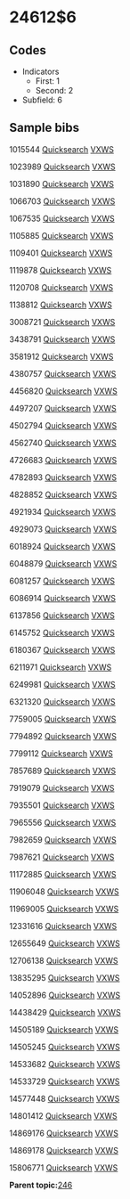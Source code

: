# 24612$6

## Codes

-   Indicators
    -   First: 1
    -   Second: 2
-   Subfield: 6

## Sample bibs

1015544 [Quicksearch](https://search.library.yale.edu/catalog/1015544) [VXWS](http://prodorbis.library.yale.edu:7014/vxws/GetHoldingsService?bibId=1015544)

1023989 [Quicksearch](https://search.library.yale.edu/catalog/1023989) [VXWS](http://prodorbis.library.yale.edu:7014/vxws/GetHoldingsService?bibId=1023989)

1031890 [Quicksearch](https://search.library.yale.edu/catalog/1031890) [VXWS](http://prodorbis.library.yale.edu:7014/vxws/GetHoldingsService?bibId=1031890)

1066703 [Quicksearch](https://search.library.yale.edu/catalog/1066703) [VXWS](http://prodorbis.library.yale.edu:7014/vxws/GetHoldingsService?bibId=1066703)

1067535 [Quicksearch](https://search.library.yale.edu/catalog/1067535) [VXWS](http://prodorbis.library.yale.edu:7014/vxws/GetHoldingsService?bibId=1067535)

1105885 [Quicksearch](https://search.library.yale.edu/catalog/1105885) [VXWS](http://prodorbis.library.yale.edu:7014/vxws/GetHoldingsService?bibId=1105885)

1109401 [Quicksearch](https://search.library.yale.edu/catalog/1109401) [VXWS](http://prodorbis.library.yale.edu:7014/vxws/GetHoldingsService?bibId=1109401)

1119878 [Quicksearch](https://search.library.yale.edu/catalog/1119878) [VXWS](http://prodorbis.library.yale.edu:7014/vxws/GetHoldingsService?bibId=1119878)

1120708 [Quicksearch](https://search.library.yale.edu/catalog/1120708) [VXWS](http://prodorbis.library.yale.edu:7014/vxws/GetHoldingsService?bibId=1120708)

1138812 [Quicksearch](https://search.library.yale.edu/catalog/1138812) [VXWS](http://prodorbis.library.yale.edu:7014/vxws/GetHoldingsService?bibId=1138812)

3008721 [Quicksearch](https://search.library.yale.edu/catalog/3008721) [VXWS](http://prodorbis.library.yale.edu:7014/vxws/GetHoldingsService?bibId=3008721)

3438791 [Quicksearch](https://search.library.yale.edu/catalog/3438791) [VXWS](http://prodorbis.library.yale.edu:7014/vxws/GetHoldingsService?bibId=3438791)

3581912 [Quicksearch](https://search.library.yale.edu/catalog/3581912) [VXWS](http://prodorbis.library.yale.edu:7014/vxws/GetHoldingsService?bibId=3581912)

4380757 [Quicksearch](https://search.library.yale.edu/catalog/4380757) [VXWS](http://prodorbis.library.yale.edu:7014/vxws/GetHoldingsService?bibId=4380757)

4456820 [Quicksearch](https://search.library.yale.edu/catalog/4456820) [VXWS](http://prodorbis.library.yale.edu:7014/vxws/GetHoldingsService?bibId=4456820)

4497207 [Quicksearch](https://search.library.yale.edu/catalog/4497207) [VXWS](http://prodorbis.library.yale.edu:7014/vxws/GetHoldingsService?bibId=4497207)

4502794 [Quicksearch](https://search.library.yale.edu/catalog/4502794) [VXWS](http://prodorbis.library.yale.edu:7014/vxws/GetHoldingsService?bibId=4502794)

4562740 [Quicksearch](https://search.library.yale.edu/catalog/4562740) [VXWS](http://prodorbis.library.yale.edu:7014/vxws/GetHoldingsService?bibId=4562740)

4726683 [Quicksearch](https://search.library.yale.edu/catalog/4726683) [VXWS](http://prodorbis.library.yale.edu:7014/vxws/GetHoldingsService?bibId=4726683)

4782893 [Quicksearch](https://search.library.yale.edu/catalog/4782893) [VXWS](http://prodorbis.library.yale.edu:7014/vxws/GetHoldingsService?bibId=4782893)

4828852 [Quicksearch](https://search.library.yale.edu/catalog/4828852) [VXWS](http://prodorbis.library.yale.edu:7014/vxws/GetHoldingsService?bibId=4828852)

4921934 [Quicksearch](https://search.library.yale.edu/catalog/4921934) [VXWS](http://prodorbis.library.yale.edu:7014/vxws/GetHoldingsService?bibId=4921934)

4929073 [Quicksearch](https://search.library.yale.edu/catalog/4929073) [VXWS](http://prodorbis.library.yale.edu:7014/vxws/GetHoldingsService?bibId=4929073)

6018924 [Quicksearch](https://search.library.yale.edu/catalog/6018924) [VXWS](http://prodorbis.library.yale.edu:7014/vxws/GetHoldingsService?bibId=6018924)

6048879 [Quicksearch](https://search.library.yale.edu/catalog/6048879) [VXWS](http://prodorbis.library.yale.edu:7014/vxws/GetHoldingsService?bibId=6048879)

6081257 [Quicksearch](https://search.library.yale.edu/catalog/6081257) [VXWS](http://prodorbis.library.yale.edu:7014/vxws/GetHoldingsService?bibId=6081257)

6086914 [Quicksearch](https://search.library.yale.edu/catalog/6086914) [VXWS](http://prodorbis.library.yale.edu:7014/vxws/GetHoldingsService?bibId=6086914)

6137856 [Quicksearch](https://search.library.yale.edu/catalog/6137856) [VXWS](http://prodorbis.library.yale.edu:7014/vxws/GetHoldingsService?bibId=6137856)

6145752 [Quicksearch](https://search.library.yale.edu/catalog/6145752) [VXWS](http://prodorbis.library.yale.edu:7014/vxws/GetHoldingsService?bibId=6145752)

6180367 [Quicksearch](https://search.library.yale.edu/catalog/6180367) [VXWS](http://prodorbis.library.yale.edu:7014/vxws/GetHoldingsService?bibId=6180367)

6211971 [Quicksearch](https://search.library.yale.edu/catalog/6211971) [VXWS](http://prodorbis.library.yale.edu:7014/vxws/GetHoldingsService?bibId=6211971)

6249981 [Quicksearch](https://search.library.yale.edu/catalog/6249981) [VXWS](http://prodorbis.library.yale.edu:7014/vxws/GetHoldingsService?bibId=6249981)

6321320 [Quicksearch](https://search.library.yale.edu/catalog/6321320) [VXWS](http://prodorbis.library.yale.edu:7014/vxws/GetHoldingsService?bibId=6321320)

7759005 [Quicksearch](https://search.library.yale.edu/catalog/7759005) [VXWS](http://prodorbis.library.yale.edu:7014/vxws/GetHoldingsService?bibId=7759005)

7794892 [Quicksearch](https://search.library.yale.edu/catalog/7794892) [VXWS](http://prodorbis.library.yale.edu:7014/vxws/GetHoldingsService?bibId=7794892)

7799112 [Quicksearch](https://search.library.yale.edu/catalog/7799112) [VXWS](http://prodorbis.library.yale.edu:7014/vxws/GetHoldingsService?bibId=7799112)

7857689 [Quicksearch](https://search.library.yale.edu/catalog/7857689) [VXWS](http://prodorbis.library.yale.edu:7014/vxws/GetHoldingsService?bibId=7857689)

7919079 [Quicksearch](https://search.library.yale.edu/catalog/7919079) [VXWS](http://prodorbis.library.yale.edu:7014/vxws/GetHoldingsService?bibId=7919079)

7935501 [Quicksearch](https://search.library.yale.edu/catalog/7935501) [VXWS](http://prodorbis.library.yale.edu:7014/vxws/GetHoldingsService?bibId=7935501)

7965556 [Quicksearch](https://search.library.yale.edu/catalog/7965556) [VXWS](http://prodorbis.library.yale.edu:7014/vxws/GetHoldingsService?bibId=7965556)

7982659 [Quicksearch](https://search.library.yale.edu/catalog/7982659) [VXWS](http://prodorbis.library.yale.edu:7014/vxws/GetHoldingsService?bibId=7982659)

7987621 [Quicksearch](https://search.library.yale.edu/catalog/7987621) [VXWS](http://prodorbis.library.yale.edu:7014/vxws/GetHoldingsService?bibId=7987621)

11172885 [Quicksearch](https://search.library.yale.edu/catalog/11172885) [VXWS](http://prodorbis.library.yale.edu:7014/vxws/GetHoldingsService?bibId=11172885)

11906048 [Quicksearch](https://search.library.yale.edu/catalog/11906048) [VXWS](http://prodorbis.library.yale.edu:7014/vxws/GetHoldingsService?bibId=11906048)

11969005 [Quicksearch](https://search.library.yale.edu/catalog/11969005) [VXWS](http://prodorbis.library.yale.edu:7014/vxws/GetHoldingsService?bibId=11969005)

12331616 [Quicksearch](https://search.library.yale.edu/catalog/12331616) [VXWS](http://prodorbis.library.yale.edu:7014/vxws/GetHoldingsService?bibId=12331616)

12655649 [Quicksearch](https://search.library.yale.edu/catalog/12655649) [VXWS](http://prodorbis.library.yale.edu:7014/vxws/GetHoldingsService?bibId=12655649)

12706138 [Quicksearch](https://search.library.yale.edu/catalog/12706138) [VXWS](http://prodorbis.library.yale.edu:7014/vxws/GetHoldingsService?bibId=12706138)

13835295 [Quicksearch](https://search.library.yale.edu/catalog/13835295) [VXWS](http://prodorbis.library.yale.edu:7014/vxws/GetHoldingsService?bibId=13835295)

14052896 [Quicksearch](https://search.library.yale.edu/catalog/14052896) [VXWS](http://prodorbis.library.yale.edu:7014/vxws/GetHoldingsService?bibId=14052896)

14438429 [Quicksearch](https://search.library.yale.edu/catalog/14438429) [VXWS](http://prodorbis.library.yale.edu:7014/vxws/GetHoldingsService?bibId=14438429)

14505189 [Quicksearch](https://search.library.yale.edu/catalog/14505189) [VXWS](http://prodorbis.library.yale.edu:7014/vxws/GetHoldingsService?bibId=14505189)

14505245 [Quicksearch](https://search.library.yale.edu/catalog/14505245) [VXWS](http://prodorbis.library.yale.edu:7014/vxws/GetHoldingsService?bibId=14505245)

14533682 [Quicksearch](https://search.library.yale.edu/catalog/14533682) [VXWS](http://prodorbis.library.yale.edu:7014/vxws/GetHoldingsService?bibId=14533682)

14533729 [Quicksearch](https://search.library.yale.edu/catalog/14533729) [VXWS](http://prodorbis.library.yale.edu:7014/vxws/GetHoldingsService?bibId=14533729)

14577448 [Quicksearch](https://search.library.yale.edu/catalog/14577448) [VXWS](http://prodorbis.library.yale.edu:7014/vxws/GetHoldingsService?bibId=14577448)

14801412 [Quicksearch](https://search.library.yale.edu/catalog/14801412) [VXWS](http://prodorbis.library.yale.edu:7014/vxws/GetHoldingsService?bibId=14801412)

14869176 [Quicksearch](https://search.library.yale.edu/catalog/14869176) [VXWS](http://prodorbis.library.yale.edu:7014/vxws/GetHoldingsService?bibId=14869176)

14869178 [Quicksearch](https://search.library.yale.edu/catalog/14869178) [VXWS](http://prodorbis.library.yale.edu:7014/vxws/GetHoldingsService?bibId=14869178)

15806771 [Quicksearch](https://search.library.yale.edu/catalog/15806771) [VXWS](http://prodorbis.library.yale.edu:7014/vxws/GetHoldingsService?bibId=15806771)

**Parent topic:**[246](../../tags/246/246.md)

